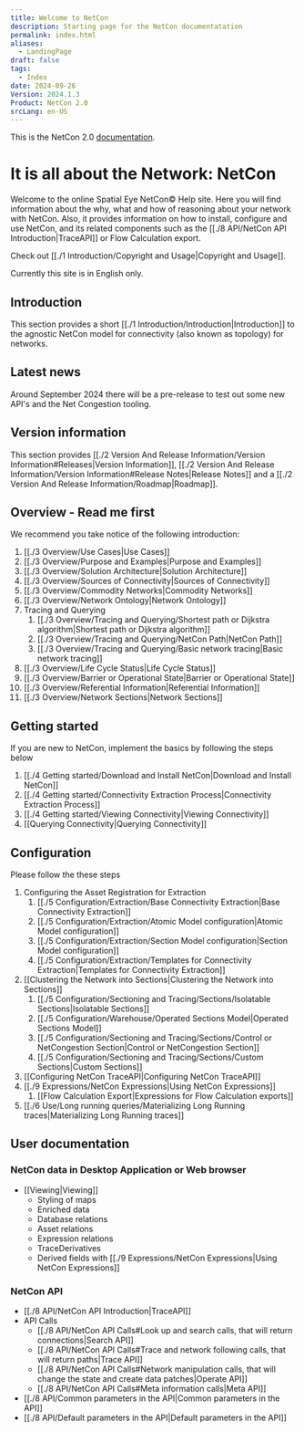 ```yaml
---
title: Welcome to NetCon
description: Starting page for the NetCon documentatation
permalink: index.html
aliases:
  - LandingPage
draft: false
tags:
  - Index
date: 2024-09-26
Version: 2024.1.3
Product: NetCon 2.0
srcLang: en-US
---
```

This is the NetCon 2.0 [documentation](https://kenkor.github.io/NetCon/Home).
# It is all about the Network: NetCon

Welcome to the online Spatial Eye NetCon© Help site. 
Here you will find information about the why, what and how of reasoning about your network with NetCon.
Also, it provides information on how to install, configure and use NetCon, and its related components such as the [[./8 API/NetCon API Introduction|TraceAPI]] or Flow Calculation export.

Check out [[./1 Introduction/Copyright and Usage|Copyright and Usage]].

Currently this site is in English only.
## Introduction
This section provides a short [[./1 Introduction/Introduction|Introduction]] to the agnostic NetCon model for connectivity (also known as topology) for networks.

## Latest news
Around September 2024 there will be a pre-release to test out some new API's and the Net Congestion tooling.

## Version information

This section provides [[./2 Version And Release Information/Version Information#Releases|Version Information]], [[./2 Version And Release Information/Version Information#Release Notes|Release Notes]] and a [[./2 Version And Release Information/Roadmap|Roadmap]].

## Overview - Read me first

We recommend you take notice of the following introduction:
1. [[./3 Overview/Use Cases|Use Cases]]
2. [[./3 Overview/Purpose and Examples|Purpose and Examples]]
3. [[./3 Overview/Solution Architecture|Solution Architecture]]
4. [[./3 Overview/Sources of Connectivity|Sources of Connectivity]]
5. [[./3 Overview/Commodity Networks|Commodity Networks]]
6. [[./3 Overview/Network Ontology|Network Ontology]]
7. Tracing and Querying
	1. [[./3 Overview/Tracing and Querying/Shortest path or Dijkstra algorithm|Shortest path or Dijkstra algorithm]]
	2. [[./3 Overview/Tracing and Querying/NetCon Path|NetCon Path]]
	3. [[./3 Overview/Tracing and Querying/Basic network tracing|Basic network tracing]]
8. [[./3 Overview/Life Cycle Status|Life Cycle Status]]
9. [[./3 Overview/Barrier or Operational State|Barrier or Operational State]]
10. [[./3 Overview/Referential Information|Referential Information]]
11. [[./3 Overview/Network Sections|Network Sections]]

## Getting started

If you are new to NetCon, implement the basics by following the steps below

1. [[./4 Getting started/Download and Install NetCon|Download and Install NetCon]]
2. [[./4 Getting started/Connectivity Extraction Process|Connectivity Extraction Process]]
3. [[./4 Getting started/Viewing Connectivity|Viewing Connectivity]]
4. [[Querying Connectivity|Querying Connectivity]]
## Configuration

Please follow the these steps

1. Configuring the Asset Registration for Extraction
	1. [[./5 Configuration/Extraction/Base Connectivity Extraction|Base Connectivity Extraction]]
	2. [[./5 Configuration/Extraction/Atomic Model configuration|Atomic Model configuration]]
	3. [[./5 Configuration/Extraction/Section Model configuration|Section Model configuration]]
	4. [[./5 Configuration/Extraction/Templates for Connectivity Extraction|Templates for Connectivity Extraction]]
2. [[Clustering the Network into Sections|Clustering the Network into Sections]]
	1. [[./5 Configuration/Sectioning and Tracing/Sections/Isolatable Sections|Isolatable Sections]]
	2. [[./5 Configuration/Warehouse/Operated Sections Model|Operated Sections Model]]
	3. [[./5 Configuration/Sectioning and Tracing/Sections/Control or NetCongestion Section|Control or NetCongestion Section]]
	4. [[./5 Configuration/Sectioning and Tracing/Sections/Custom Sections|Custom Sections]]
3. [[Configuring NetCon TraceAPI|Configuring NetCon TraceAPI]]
4. [[./9 Expressions/NetCon Expressions|Using NetCon Expressions]]
	1. [[Flow Calculation Export|Expressions for Flow Calculation exports]]
5. [[./6 Use/Long running queries/Materializing Long Running traces|Materializing Long Running traces]]

## User documentation

### NetCon data in Desktop Application or Web browser

* [[Viewing|Viewing]]
	* Styling of maps
	* Enriched data
	* Database relations
	* Asset relations
	* Expression relations
	* TraceDerivatives
	* Derived fields with [[./9 Expressions/NetCon Expressions|Using NetCon Expressions]] 

### NetCon API

* [[./8 API/NetCon API Introduction|TraceAPI]]
* API Calls
	* [[./8 API/NetCon API Calls#Look up and search calls, that will return connections|Search API]]
	* [[./8 API/NetCon API Calls#Trace and network following calls, that will return paths|Trace API]]
	* [[./8 API/NetCon API Calls#Network manipulation calls, that will change the state and create data patches|Operate API]]
	* [[./8 API/NetCon API Calls#Meta information calls|Meta API]]
* [[./8 API/Common parameters in the API|Common parameters in the API]]
* [[./8 API/Default parameters in the API|Default parameters in the API]]
